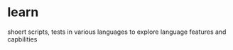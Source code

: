 learn
=====

shoert scripts, tests in various languages to explore language features and capbilities
